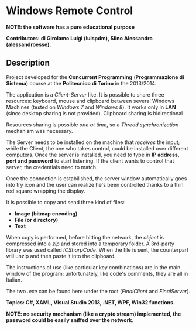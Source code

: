 # Windows Remote Control

**NOTE: the software has a pure educational purpose**

**Contributors: di Girolamo Luigi (luispdm), Siino Alessandro (alessandroesse).**

## Description

Project developed for the **Concurrent Programming** (**Programmazione di Sistema**) course at the **Politecnico di Torino** in the 2013/2014.

The application is a _Client-Server_ like. It is possible to share three resources: keyboard, mouse and clipboard between several Windows Machines (tested on _Windows 7_ and _Windows 8_). It works only in **LAN** (since desktop sharing is not provided). Clipboard sharing is bidirectional

Resources sharing is possible _one at time_, so a _Thread synchronization_ mechanism was necessary.

The Server needs to be installed on the machine that _receives_ the input; while the Client, the one who takes control, could be installed over different computers. Once the server is installed, you need to type in **IP address, port and password** to start listening. If the client wants to control that server, the credentials need to match.

Once the connection is estabilished, the server window automatically goes into try icon and the user can realize he's been controlled thanks to a thin red square wrapping the display.

It is possible to copy and send three kind of files:

* **Image (bitmap encoding)**
* **File (or directory)**
* **Text**

When copy is performed, before hitting the network, the _object_ is compressed into a _zip_ and stored into a temporary folder. A 3rd-party library was used called _ICSharpCode_. When the file is sent, the counterpart will unzip and then paste it into the clipboard.

The instructions of use (like particular key combinations) are in the main window of the program; unfortunately, like code's comments, they are all in Italian.

The two _.exe_ can be found here under the root (_FinalClient_ and _FinalServer_).

**Topics: C#, XAML, Visual Studio 2013, .NET, WPF, Win32 functions.**

**NOTE: no security mechanism (like a crypto stream) implemented, the password could be easily sniffed over the network**.
